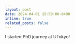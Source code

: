```yaml
---
layout: post
date: 2024-04-01 15:59:00-0400
inline: true
related_posts: false
---
```


I started PhD journey at UTokyo!
